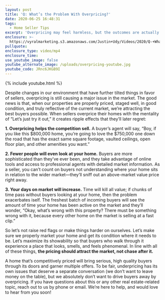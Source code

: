 ```yaml
---
layout: post
title: 'Q: What’s the Problem With Overpricing?'
date: 2020-06-25 16:48:31
tags:
  - Home Seller Tips
excerpt: 'Overpricing may feel harmless, but the outcomes are actually damaging.'
enclosure: >-
  https://vyralmarketing.s3.amazonaws.com/Justin+Udy/Videos/2020/Q-+Whats+the+Problem+With+Overpricing_.mp4
pullquote:
enclosure_type: video/mp4
enclosure_time:
use_youtube_image: false
youtube_alternate_image: /uploads/overpricing-youtube.jpg
youtube_code: JRnc6JKGB9I
---
```


{% include youtube.html %}

Despite changes in our environment that have further tilted things in favor of sellers, overpricing is still causing a major issue in the market. The good news is that, when our properties are properly priced, staged well, in good condition, and truly reflective of the current market, we’re attracting the best buyers possible. When sellers overprice their homes with the mentality of “Let’s just try it out,” it creates ripple effects that they’ll later regret:&nbsp;

**1\. Overpricing helps the competition sell.** A buyer’s agent will say, “Boy, if you like this $800,000 home, you’re going to love the $750,000 one down the road that has the exact same square footage, vaulted ceilings, open floor plan, and other amenities you want.”&nbsp;

**2\. Fewer people will even look at your home.** Buyers are more sophisticated than they’ve ever been, and they take advantage of online tools and access to professional agents with detailed market information. As a seller, you can’t count on buyers not understanding where your home sits in relation to the wider market—they’ll sniff out an above-market value price right away.&nbsp;

**3\. Your days on market will increase.** Time will kill all value; if chunks of time pass without buyers looking at your home, then the problem exacerbates iself. The freshest batch of incoming buyers will see the amount of time your home has been active on the market and they’ll wonder, “Okay, what’s wrong with this property? There must be something wrong with it, because every other home on the market is selling at a fast clip.”&nbsp;

So let’s not raise red flags or make things harder on ourselves. Let’s make sure we properly market your home and get its condition where it needs to be. Let’s maximize its showability so that buyers who walk through it experience a place that looks, smells, and feels phenomenal. In line with all of these things, **the pricing should attract the market, not chase after it.**

A home that’s competitively priced will bring serious, high quality buyers through its doors and garner multiple offers. To be fair, underpricing has its own issues that deserve a separate conversation (we don’t want to leave money on the table), but we absolutely don’t want to drive buyers away by overpricing. If you have questions about this or any other real estate-related topic, reach out to us by phone or email. We’re here to help, and would love to hear from you soon\!